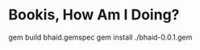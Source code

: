 Bookis, How Am I Doing?
=======================

gem build bhaid.gemspec
gem install ./bhaid-0.0.1.gem